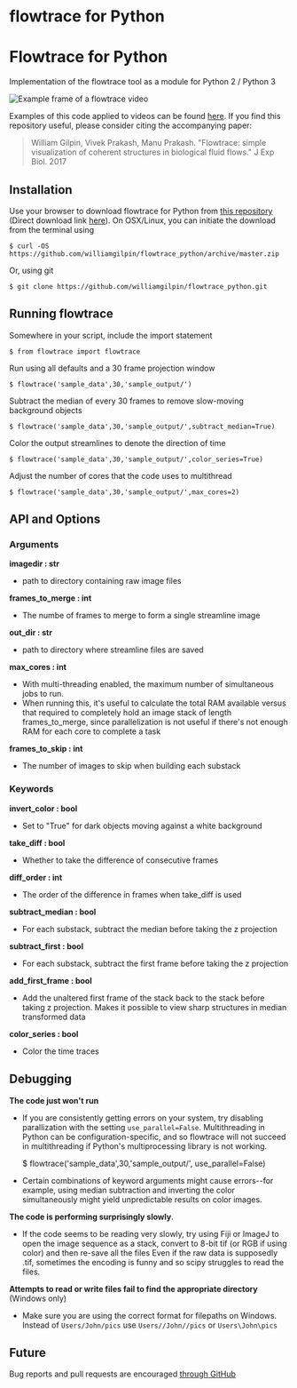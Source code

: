 # flowtrace for Python

# Flowtrace for Python

Implementation of the flowtrace tool as a module for Python 2 / Python 3

![Example frame of a flowtrace video](resources/example_image.tif)	

Examples of this code applied to videos can be found [here](http://www.wgilpin.com/flowtrace_docs/gallery.html). If you find this repository useful, please consider citing the accompanying paper:

> William Gilpin, Vivek Prakash, Manu Prakash. "Flowtrace: simple visualization of coherent structures in biological fluid flows." J Exp Biol. 2017


## Installation

Use your browser to download flowtrace for Python from [this repository](https://github.com/williamgilpin/flowtrace_python) (Direct download link [here](https://github.com/williamgilpin/flowtrace_python/archive/master.zip)). On OSX/Linux, you can initiate the download from the terminal using

	$ curl -OS https://github.com/williamgilpin/flowtrace_python/archive/master.zip

Or, using git

	$ git clone https://github.com/williamgilpin/flowtrace_python.git

## Running flowtrace

Somewhere in your script, include the import statement

	$ from flowtrace import flowtrace

Run using all defaults and a 30 frame projection window

	$ flowtrace('sample_data',30,'sample_output/')

Subtract the median of every 30 frames to remove slow-moving background objects

	$ flowtrace('sample_data',30,'sample_output/',subtract_median=True)

Color the output streamlines to denote the direction of time

	$ flowtrace('sample_data',30,'sample_output/',color_series=True)

Adjust the number of cores that the code uses to multithread

	$ flowtrace('sample_data',30,'sample_output/',max_cores=2)



## API and Options

### Arguments

**imagedir : str**
+ path to directory containing raw image files
        
**frames_to_merge : int**
+ The numbe of frames to merge to form a single streamline image
    
**out_dir : str**
+ path to directory where streamline files are saved
        
**max_cores : int**
+ With multi-threading enabled, the maximum number of simultaneous jobs to run. 
+ When running this, it's useful to calculate the total RAM available versus that required to completely hold an image stack of length frames_to_merge, since parallelization is not useful if there's not enough RAM for each core to complete a task

**frames_to_skip : int**
+ The number of images to skip when building each substack

### Keywords

**invert_color : bool**
+ Set to "True" for dark objects moving against a white background

**take_diff : bool**
+ Whether to take the difference of consecutive frames
    
**diff_order : int**
+ The order of the difference in frames when take_diff is used

**subtract_median : bool**
+ For each substack, subtract the median before taking the z projection

**subtract_first : bool**
+ For each substack, subtract the first frame before taking the z projection

**add_first_frame : bool**
+ Add the unaltered first frame of the stack back to the stack before taking z projection. Makes it possible to view sharp structures in median transformed data

**color_series : bool**
+ Color the time traces


## Debugging

**The code just won't run**
+ If you are consistently getting errors on your system, try disabling parallization with the setting `use_parallel=False`. Multithreading in Python can be configuration-specific, and so flowtrace will not succeed in multithreading if Python's multiprocessing library is not working.

	$ flowtrace('sample_data',30,'sample_output/', use_parallel=False)

+ Certain combinations of keyword arguments might cause errors--for example, using median subtraction and inverting the color simultaneously might yield unpredictable results on color images.

**The code is performing surprisingly slowly**. 
+ If the code seems to be reading very slowly, try using Fiji or ImageJ to open the image sequence as a stack, convert to 8-bit tif (or RGB if using color) and then re-save all the files Even if the raw data is supposedly .tif, sometimes the encoding is funny and so scipy struggles to read the files.

**Attempts to read or write files fail to find the appropriate directory** (Windows only)
+ Make sure you are using the correct format for filepaths on Windows. Instead of `Users/John/pics` use `Users//John//pics` or `Users\John\pics`


## Future

Bug reports and pull requests are encouraged [through GitHub](https://github.com/williamgilpin/flowtrace_python)



